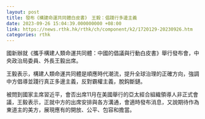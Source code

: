 ```yaml
---
layout: post
title: 發布《構建命運共同體白皮書》　王毅：倡踐行多邊主義
date: 2023-09-26 15:04:39.000000000 +08:00
link: https://news.rthk.hk/rthk/ch/component/k2/1720129-20230926.htm
categories: rthk
---
```


國新辦就《攜手構建人類命運共同體：中國的倡議與行動白皮書》舉行發布會，中央政治局委員、外長王毅出席。

王毅表示，構建人類命運共同體是順應時代潮流，提升全球治理的正確方向，強調中方倡導並踐行真正多邊主義，反對霸權主義，脫鈎斷鏈。

被問到國家主席習近平，會否出席11月在美國舉行的亞太經合組織領導人非正式會議，王毅表示，正就中方的出席安排與各方溝通，會適時發布消息，又說期待作為東道主的美方，展現應有的開放、公平、包容和擔當。
